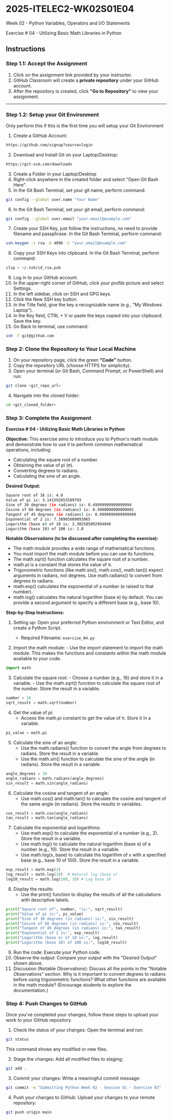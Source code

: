 # 2025-ITELEC2-WK02S01E04
Week 02 - Python Variables, Operators and I/O Statements

Exercise # 04 - Utilizing Basic Math Libraries in Python

## **Instructions**

### **Step 1.1: Accept the Assignment**

   1. Click on the assignment link provided by your instructor.
   2. GitHub Classroom will create a **private repository** under your GitHub account.
   3. After the repository is created, click **"Go to Repository"** to view your assignment.

---

### **Step 1.2: Setup your Git Environment**
Only perform this if this is the first time you will setup your Git Environment

   1. Create a GitHub Account:
   ```bash
   https://github.com/signup?source=login
   ```
      
   2. Download and Install Git on your Laptop/Desktop:
   ```bash
   https://git-scm.com/downloads
   ```
   
   3. Create a Folder in your Laptop/Desktop
   4. Right-click anywhere in the created folder and select "Open Git Bash Here".
   5. In the Git Bash Terminal, set your git name, perform command:
   ```bash
   git config --global user.name "Your Name"
   ```
   
   6. In the Git Bash Terminal, set your git email, perform command:
   ```bash
   git config --global user.email "your.email@example.com"
   ```
   
   7. Create your SSH Key, just follow the instructions, no need to provide filename and passphrase. In the Git Bash Terminal, perform command:
   ```bash
   ssh-keygen -t rsa -b 4096 -C "your_email@example.com"
   ```
   
   8. Copy your SSH Keys into clipboard. In the Git Bash Terminal, perform command:
   ```bash
   clip < ~/.ssh/id_rsa.pub
   ```
   
   9. Log in to your GitHub account.
   10. In the upper-right corner of GitHub, click your profile picture and select Settings.
   11. In the left sidebar, click on SSH and GPG keys.
   12. Click the New SSH key button.
   13. In the Title field, give the key a recognizable name (e.g., "My Windows Laptop").
   14. In the Key field, CTRL + V or paste the keys copied into your clipboard. Save the key.
   15. Go Back to terminal, use command:
   ```bash
   ssh -T git@github.com
   ```

### **Step 2: Clone the Repository to Your Local Machine**

   1. On your repository page, click the green **"Code"** button.
   2. Copy the repository URL (choose HTTPS for simplicity).
   3. Open your terminal (or Git Bash, Command Prompt, or PowerShell) and run:
   
   ```bash
   git clone <git_repo_url>
   ```
   
   4. Navigate into the cloned folder:
   
   ```bash
   cd <git_cloned_folder>
   ```

### **Step 3: Complete the Assignment**

**Exercise # 04 - Utilizing Basic Math Libraries in Python**

   **Objective:**
   This exercise aims to introduce you to Python's math module and demonstrate how to use it to perform common mathematical operations, including: 
   - Calculating the square root of a number.
   - Obtaining the value of pi (π).
   - Converting degrees to radians.
   - Calculating the sine of an angle.

   **Desired Output:**
   ```bash
   Square root of 16 is: 4.0
   Value of pi is: 3.141592653589793
   Sine of 30 degrees (in radians) is: 0.49999999999999994
   Cosine of 60 degrees (in radians) is: 0.5000000000000001
   Tangent of 45 degrees (in radians) is: 0.9999999999999999
   Exponential of 2 is: 7.38905609893065
   Logarithm (base e) of 10 is: 2.302585092994046
   Logarithm (base 10) of 100 is: 2.0
   ```
      
   **Notable Observations (to be discussed after completing the exercise):**
   - The math module provides a wide range of mathematical functions.
   - You must import the math module before you can use its functions.
   - The math.sqrt() function calculates the square root of a number.
   - math.pi is a constant that stores the value of π.
   - Trigonometric functions (like math.sin(), math.cos(), math.tan()) expect arguments in radians, not degrees. Use math.radians() to convert from degrees to radians.
   - math.exp() calculates the exponential of a number (e raised to that number).
   - math.log() calculates the natural logarithm (base e) by default. You can provide a second argument to specify a different base (e.g., base 10).

   **Step-by-Step Instructions:**

   1. Setting up: Open your preferred Python environment or Text Editor, and create a Python Script.
      - Required Filename: `exercise_04.py`
      
   2.  Import the math module:
      - Use the import statement to import the math module. This makes the functions and constants within the math module available to your code.
```python
import math
```
      
   3.  Calculate the square root:
      - Choose a number (e.g., 16) and store it in a variable.
      - Use the math.sqrt() function to calculate the square root of the number. Store the result in a variable.
```python
number = 16
sqrt_result = math.sqrt(number)
```

   4. Get the value of pi:
      - Access the math.pi constant to get the value of π. Store it in a variable.
```python
pi_value = math.pi
```

   5. Calculate the sine of an angle:
      - Use the math.radians() function to convert the angle from degrees to radians. Store the result in a variable.
      - Use the math.sin() function to calculate the sine of the angle (in radians). Store the result in a variable.
```python
angle_degrees = 30
angle_radians = math.radians(angle_degrees)
sin_result = math.sin(angle_radians)
```

   6. Calculate the cosine and tangent of an angle:
      - Use math.cos() and math.tan() to calculate the cosine and tangent of the same angle (in radians). Store the results in variables.
```python
cos_result = math.cos(angle_radians)
tan_result = math.tan(angle_radians)
```
         
   7. Calculate the exponential and logarithms:
      - Use math.exp() to calculate the exponential of a number (e.g., 2). Store the result in a variable.
      - Use math.log() to calculate the natural logarithm (base e) of a number (e.g., 10). Store the result in a variable.
      - Use math.log(x, base) to calculate the logarithm of x with a specified base (e.g., base 10 of 100). Store the result in a variable.
```python
exp_result = math.exp(2)
log_result = math.log(10)  # Natural log (base e)
log10_result = math.log(100, 10) # Log base 10
```
         
   8. Display the results:
      - Use the print() function to display the results of all the calculations with descriptive labels.
```python
print("Square root of", number, "is:", sqrt_result)
print("Value of pi is:", pi_value)
print("Sine of 30 degrees (in radians) is:", sin_result)
print("Cosine of 60 degrees (in radians) is:", cos_result)
print("Tangent of 45 degrees (in radians) is:", tan_result)
print("Exponential of 2 is:", exp_result)
print("Logarithm (base e) of 10 is:", log_result)
print("Logarithm (base 10) of 100 is:", log10_result)
```

   9. Run the code: Execute your Python code.
   10. Observe the output: Compare your output with the "Desired Output" shown above.
   11. Discussion (Notable Observations): Discuss all the points in the "Notable Observations" section.  Why is it important to convert degrees to radians before using trigonometric functions?  What other functions are available in the math module?  (Encourage students to explore the documentation.)

### **Step 4: Push Changes to GitHub**
Once you've completed your changes, follow these steps to upload your work to your GitHub repository.

1. Check the status of your changes:
   Open the terminal and run:
   
```bash
git status
```
   This command shows any modified or new files.
   
2. Stage the changes:
   Add all modified files to staging:
   
```bash
git add .
```
   
3. Commit your changes:
   Write a meaningful commit message:
   
```bash
git commit -m "Submitting Python Week 02 - Session 01 - Exercise 03"
```
   
4. Push your changes to GitHub:
   Upload your changes to your remote repository:
   
```bash
git push origin main
```

